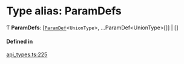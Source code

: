# Type alias: ParamDefs

Ƭ **ParamDefs**: [[`ParamDef`](../interfaces/ParamDef.md)<`UnionType`\>, ...ParamDef<UnionType\>[]] \| []

#### Defined in

[api_types.ts:225](https://github.com/coda/packs-sdk/blob/main/api_types.ts#L225)
